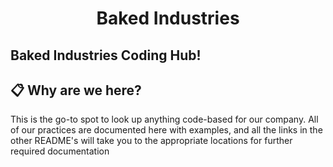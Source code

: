<h1 align="center">
    Baked Industries
</h1>

Baked Industries Coding Hub!
---

## 📋 Why are we here?

This is the go-to spot to look up anything code-based for our company. All of our practices are documented here with examples, and all the links in the other README's will take you to the appropriate locations for further required documentation
